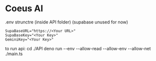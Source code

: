 # Coeus AI

.env strunctre (inside API folder)
(supabase unused for now)
```
SupaBaseURL="https://<Your URL>"
SupaBaseKey="<Your Key>"
GeminiKey="<Your Key>"
```

to run api:
cd ./API
deno run --env --allow-read --allow-env --allow-net ./main.ts